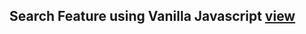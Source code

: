 ## Search Feature using Vanilla Javascript  <a href="https://deltanode.github.io/100DaysofCode/02-filter-table/">view</a>
